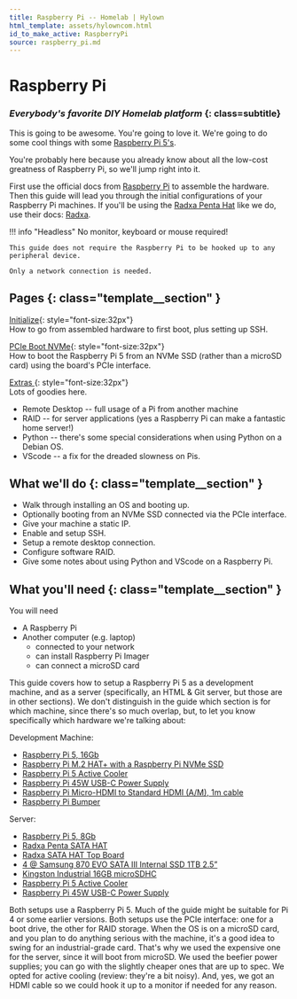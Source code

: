 ```yaml
---
title: Raspberry Pi -- Homelab | Hylown
html_template: assets/hylowncom.html
id_to_make_active: RaspberryPi
source: raspberry_pi.md
---
```


# Raspberry Pi

### _Everybody's favorite DIY Homelab platform_ {: class=subtitle}

This is going to be awesome. You're going to love it.  We're going to do some cool things with some [Raspberry Pi 5's](https://www.raspberrypi.com/products/raspberry-pi-5/).  

You're probably here because you already know about all the low-cost greatness of Raspberry Pi, so we'll jump right into it.  

First use the official docs from [Raspberry Pi](https://www.raspberrypi.com/documentation/) to assemble the hardware. Then this guide will lead you through the initial configurations of your Raspberry Pi machines. If you'll be using the [Radxa Penta Hat](https://radxa.com/products/accessories/penta-sata-hat/) like we do, use their docs: [Radxa](https://docs.radxa.com/en/accessories/penta-sata-hat/penta-for-rpi5).  





!!! info "Headless" 
    No monitor, keyboard or mouse required!

    This guide does not require the Raspberry Pi to be hooked up to any peripheral device.  
    
    Only a network connection is needed.






## Pages  {: class="template__section" }

[Initialize]("raspberry_pi_initialize.html"){: style="font-size:32px"}  
How to go from assembled hardware to first boot, plus setting up SSH.  





[PCIe Boot NVMe]("raspberry_pi_pcie.html"){: style="font-size:32px"}  
How to boot the Raspberry Pi 5 from an NVMe SSD (rather than a microSD card) using the board's PCIe interface.  



[Extras ]("raspberry_pi_extras.html"){: style="font-size:32px"}  
Lots of goodies here.  

* Remote Desktop -- full usage of a Pi from another machine
* RAID -- for server applications (yes a Raspberry Pi can make a fantastic home server!)
* Python -- there's some special considerations when using Python on a Debian OS.
* VScode -- a fix for the dreaded slowness on Pis.









## What we'll do  {: class="template__section" }

* Walk through installing an OS and booting up.  
* Optionally booting from an NVMe SSD connected via the PCIe interface.  
* Give your machine a static IP.  
* Enable and setup SSH.  
* Setup a remote desktop connection.  
* Configure software RAID.  
* Give some notes about using Python and VScode on a Raspberry Pi.  











## What you'll need  {: class="template__section" }

You will need 

* A Raspberry Pi 
* Another computer (e.g. laptop)  
    * connected to your network
    * can install Raspberry Pi Imager 
    * can connect a microSD card

This guide covers how to setup a Raspberry Pi 5 as a development machine, and as a server (specifically, an HTML & Git server, but those are in other sections).  We don't distinguish in the guide which section is for which machine, since there's so much overlap, but, to let you know specifically which hardware we're talking about:

Development Machine: 

* [Raspberry Pi 5, 16Gb](https://www.raspberrypi.com/products/raspberry-pi-5/)
* [Raspberry Pi M.2 HAT+ with a Raspberry Pi NVMe SSD](https://www.raspberrypi.com/products/ssd-kit/)
* [Raspberry Pi 5 Active Cooler](https://www.raspberrypi.com/products/active-cooler/)
* [Raspberry Pi 45W USB-C Power Supply](https://www.raspberrypi.com/products/45w-power-supply/)
* [Raspberry Pi Micro-HDMI to Standard HDMI (A/M), 1m cable](https://www.raspberrypi.com/products/micro-hdmi-to-standard-hdmi-a-cable/)
* [Raspberry Pi Bumper](https://www.raspberrypi.com/products/bumper/)  

Server: 

* [Raspberry Pi 5, 8Gb](https://www.raspberrypi.com/products/raspberry-pi-5/)
* [Radxa Penta SATA HAT](https://radxa.com/products/accessories/penta-sata-hat/)
* [Radxa SATA HAT Top Board](https://radxa.com/products/accessories/penta-sata-top-board/)
* [4 @ Samsung 870 EVO SATA III Internal SSD 1TB 2.5”](https://www.amazon.com/dp/B08QBJ2YMG?ref_=ppx_hzod_title_dt_b_fed_asin_title_0_0&th=1)
* [Kingston Industrial 16GB microSDHC](https://www.amazon.com/dp/B09CYDWS4J?ref_=ppx_hzod_title_dt_b_fed_asin_title_0_0&th=1)
* [Raspberry Pi 5 Active Cooler](https://www.raspberrypi.com/products/active-cooler/)
* [Raspberry Pi 45W USB-C Power Supply](https://www.raspberrypi.com/products/45w-power-supply/)


Both setups use a Raspberry Pi 5. Much of the guide might be suitable for Pi 4 or some earlier versions. Both setups use the PCIe interface: one for a boot drive, the other for RAID storage.  When the OS is on a microSD card, and you plan to do anything serious with the machine, it's a good idea to swing for an industrial-grade card. That's why we used the expensive one for the server, since it will boot from microSD.  We used the beefier power supplies; you can go with the slightly cheaper ones that are up to spec. We opted for active cooling (review: they're a bit noisy). And, yes, we got an HDMI cable so we could hook it up to a monitor if needed for any reason.  